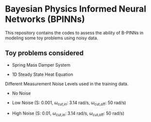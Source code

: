 # Bayesian Physics Informed Neural Networks (BPINNs)

This repository contains the codes to assess the ability of B-PINNs in modeling some toy problems using noisy data.

## Toy problems considered

- Spring Mass Damper System

- 1D Steady State Heat Equation 

Different Measurement Noise Levels used in the training data.

- No Noise

- Low Noise (S: 0.001, $\omega_\text{cut,in}$: 3.14 rad/s, $\omega_\text{cut,off}$: 50 rad/s)

- High Noise (S: 0.01, $\omega_\text{cut,in}$: 3.14 rad/s, $\omega_\text{cut,off}$: 50 rad/s)





